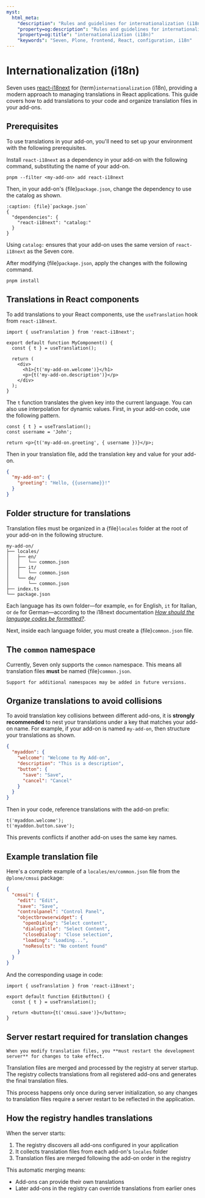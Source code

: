 ```yaml
---
myst:
  html_meta:
    "description": "Rules and guidelines for internationalization (i18n) in Seven."
    "property=og:description": "Rules and guidelines for internationalization (i18n) in Seven."
    "property=og:title": "internationalization (i18n)"
    "keywords": "Seven, Plone, frontend, React, configuration, i18n"
---
```


# Internationalization (i18n)

Seven uses [react-i18next](https://react.i18next.com/) for {term}`internationalization` (i18n), providing a modern approach to managing translations in React applications.
This guide covers how to add translations to your code and organize translation files in your add-ons.

## Prerequisites

To use translations in your add-on, you'll need to set up your environment with the following prerequisites.

Install `react-i18next` as a dependency in your add-on with the following command, substituting the name of your add-on.

```shell
pnpm --filter <my-add-on> add react-i18next
```

Then, in your add-on's {file}`package.json`, change the dependency to use the catalog as shown.

```{code-block} json
:caption: {file}`package.json`
{
  "dependencies": {
    "react-i18next": "catalog:"
  }
}
```

Using `catalog:` ensures that your add-on uses the same version of `react-i18next` as the Seven core.

After modifying {file}`package.json`, apply the changes with the following command.

```shell
pnpm install
```

## Translations in React components

To add translations to your React components, use the `useTranslation` hook from `react-i18next`.

```tsx
import { useTranslation } from 'react-i18next';

export default function MyComponent() {
  const { t } = useTranslation();

  return (
    <div>
      <h1>{t('my-add-on.welcome')}</h1>
      <p>{t('my-add-on.description')}</p>
    </div>
  );
}
```

The `t` function translates the given key into the current language.
You can also use interpolation for dynamic values.
First, in your add-on code, use the following pattern.

```tsx
const { t } = useTranslation();
const username = 'John';

return <p>{t('my-add-on.greeting', { username })}</p>;
```

Then in your translation file, add the translation key and value for your add-on.

```json
{
  "my-add-on": {
    "greeting": "Hello, {{username}}!"
  }
}
```

## Folder structure for translations

Translation files must be organized in a {file}`locales` folder at the root of your add-on in the following structure.

```text
my-add-on/
├── locales/
│   ├── en/
│   │   └── common.json
│   ├── it/
│   │   └── common.json
│   └── de/
│       └── common.json
├── index.ts
└── package.json
```

Each language has its own folder—for example, `en` for English, `it` for Italian, or `de` for German—according to the i18next documentation [_How should the language codes be formatted?_](https://www.i18next.com/how-to/faq#how-should-the-language-codes-be-formatted).

Next, inside each language folder, you must create a {file}`common.json` file.

## The `common` namespace

Currently, Seven only supports the `common` namespace.
This means all translation files **must** be named {file}`common.json`.

```{note}
Support for additional namespaces may be added in future versions.
```

## Organize translations to avoid collisions

To avoid translation key collisions between different add-ons, it is **strongly recommended** to nest your translations under a key that matches your add-on name.
For example, if your add-on is named `my-add-on`, then structure your translations as shown.

```json
{
  "myaddon": {
    "welcome": "Welcome to My Add-on",
    "description": "This is a description",
    "button": {
      "save": "Save",
      "cancel": "Cancel"
    }
  }
}
```

Then in your code, reference translations with the add-on prefix:

```tsx
t('myaddon.welcome');
t('myaddon.button.save');
```

This prevents conflicts if another add-on uses the same key names.

## Example translation file

Here's a complete example of a `locales/en/common.json` file from the `@plone/cmsui` package:

```json
{
  "cmsui": {
    "edit": "Edit",
    "save": "Save",
    "controlpanel": "Control Panel",
    "objectbrowserwidget": {
      "openDialog": "Select content",
      "dialogTitle": "Select Content",
      "closeDialog": "Close selection",
      "loading": "Loading...",
      "noResults": "No content found"
    }
  }
}
```

And the corresponding usage in code:

```tsx
import { useTranslation } from 'react-i18next';

export default function EditButton() {
  const { t } = useTranslation();

  return <button>{t('cmsui.save')}</button>;
}
```

## Server restart required for translation changes

```{important}
When you modify translation files, you **must restart the development server** for changes to take effect.
```

Translation files are merged and processed by the registry at server startup.
The registry collects translations from all registered add-ons and generates the final translation files.

This process happens only once during server initialization, so any changes to translation files require a server restart to be reflected in the application.

## How the registry handles translations

When the server starts:

1. The registry discovers all add-ons configured in your application
2. It collects translation files from each add-on's `locales` folder
3. Translation files are merged following the add-on order in the registry

This automatic merging means:

- Add-ons can provide their own translations
- Later add-ons in the registry can override translations from earlier ones
